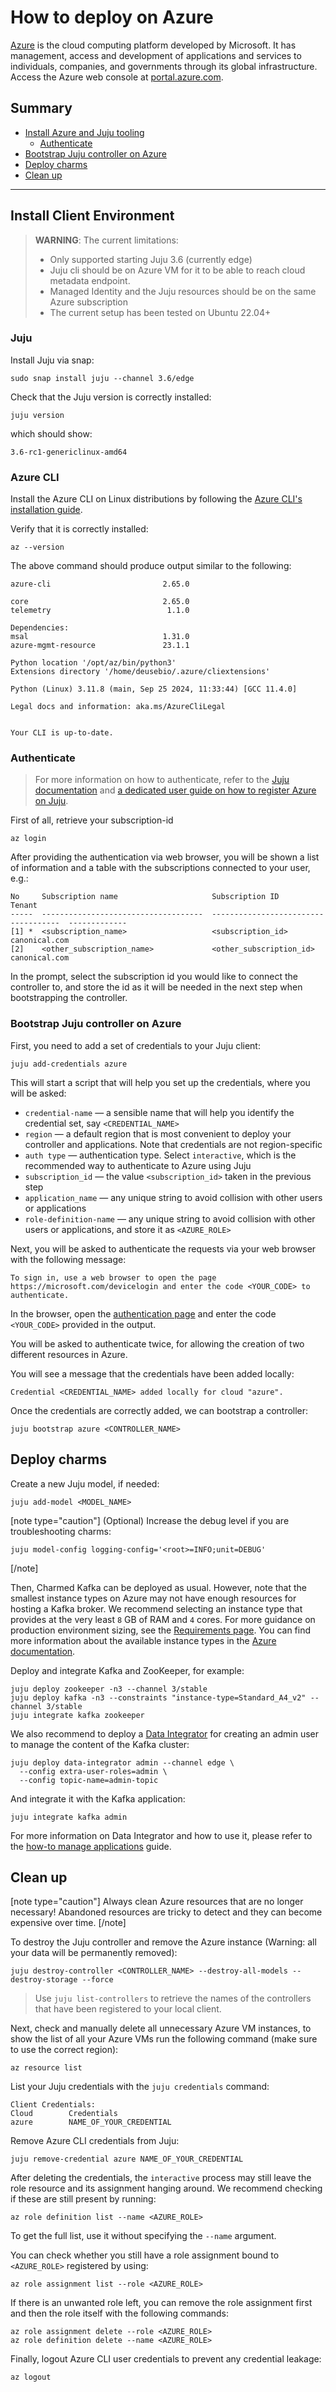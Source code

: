 # How to deploy on Azure

[Azure](https://azure.com/) is the cloud computing platform developed by Microsoft. It has management, access and development of applications and services to individuals, companies, and governments through its global infrastructure. Access the Azure web console at [portal.azure.com](https://portal.azure.com/).

## Summary

* [Install Azure and Juju tooling](#install-client-environment)
  * [Authenticate](#authenticate)
* [Bootstrap Juju controller on Azure](#bootstrap-juju-controller-on-azure)
* [Deploy charms](#deploy-charms)
* [Clean up](#clean-up)

---

## Install Client Environment

> **WARNING**: The current limitations:
> * Only supported starting Juju 3.6 (currently edge)
> * Juju cli should be on Azure VM for it to be able to reach cloud metadata endpoint.
> * Managed Identity and the Juju resources should be on the same Azure subscription
> * The current setup has been tested on Ubuntu 22.04+

### Juju 

Install Juju via snap:

```shell
sudo snap install juju --channel 3.6/edge
```

Check that the Juju version is correctly installed:

```shell
juju version
```

which should show:

```shell
3.6-rc1-genericlinux-amd64
```

### Azure CLI

Install the Azure CLI on Linux distributions by following the [Azure CLI's installation guide](https://learn.microsoft.com/en-us/cli/azure/install-azure-cli-linux?pivots=apt).

Verify that it is correctly installed:

```shell
az --version
```

The above command should produce output similar to the following:

```shell
azure-cli                         2.65.0

core                              2.65.0
telemetry                          1.1.0

Dependencies:
msal                              1.31.0
azure-mgmt-resource               23.1.1

Python location '/opt/az/bin/python3'
Extensions directory '/home/deusebio/.azure/cliextensions'

Python (Linux) 3.11.8 (main, Sep 25 2024, 11:33:44) [GCC 11.4.0]

Legal docs and information: aka.ms/AzureCliLegal


Your CLI is up-to-date.
```

### Authenticate

> For more information on how to authenticate, refer to the [Juju documentation](/t/the-microsoft-azure-cloud-and-juju/1086) and [a dedicated user guide on how to register Azure on Juju](/t/how-to-use-juju-with-microsoft-azure/15219).

First of all, retrieve your subscription-id

```shell
az login
```

After providing the authentication via web browser, you will be shown a list of information and a table with the subscriptions connected to your user, e.g.:

```shell
No     Subscription name                     Subscription ID                       Tenant
-----  ------------------------------------  ------------------------------------  -------------
[1] *  <subscription_name>                   <subscription_id>                     canonical.com
[2]    <other_subscription_name>             <other_subscription_id>               canonical.com
```

In the prompt, select the subscription id you would like to connect the controller to, and store the id 
as it will be needed in the next step when bootstrapping the controller. 

### Bootstrap Juju controller on Azure

First, you need to add a set of credentials to your Juju client:

```shell
juju add-credentials azure
```

This will start a script that will help you set up the credentials, where you will be asked:

* `credential-name` — a sensible name that will help you identify the credential set, say `<CREDENTIAL_NAME>`
* `region` — a default region that is most convenient to deploy your controller and applications. Note that credentials are not region-specific
* `auth type` — authentication type. Select `interactive`, which is the recommended way to authenticate to Azure using Juju
* `subscription_id` — the value `<subscription_id>` taken in the previous step
* `application_name` — any unique string to avoid collision with other users or applications
* `role-definition-name` — any unique string to avoid collision with other users or applications, and store it as `<AZURE_ROLE>`

Next, you will be asked to authenticate the requests via your web browser with the following message:

```shell
To sign in, use a web browser to open the page https://microsoft.com/devicelogin and enter the code <YOUR_CODE> to authenticate.
```

In the browser, open the [authentication page](https://microsoft.com/devicelogin) and enter the code `<YOUR_CODE>` provided in the output. 

You will be asked to authenticate twice, for allowing the creation of two different resources in Azure.

You will see a message that the credentials have been added locally:

```shell
Credential <CREDENTIAL_NAME> added locally for cloud "azure".
```

Once the credentials are correctly added, we can bootstrap a controller:

```shell
juju bootstrap azure <CONTROLLER_NAME>
```

## Deploy charms

Create a new Juju model, if needed:

```shell
juju add-model <MODEL_NAME>
```

[note type="caution"]
(Optional) Increase the debug level if you are troubleshooting charms:
```shell
juju model-config logging-config='<root>=INFO;unit=DEBUG'
```
[/note]

Then, Charmed Kafka can be deployed as usual. However, note that the smallest instance types on Azure may not have enough resources for hosting 
a Kafka broker. We recommend selecting an instance type that provides at the very least `8` GB of RAM and `4` cores.
For more guidance on production environment sizing, see the [Requirements page](/t/charmed-kafka-reference-requirements/10563).
You can find more information about the available instance types in the [Azure documentation](https://learn.microsoft.com/en-us/azure/virtual-machines/sizes/overview).

Deploy and integrate Kafka and ZooKeeper, for example:

```shell
juju deploy zookeeper -n3 --channel 3/stable
juju deploy kafka -n3 --constraints "instance-type=Standard_A4_v2" --channel 3/stable
juju integrate kafka zookeeper
```

We also recommend to deploy a [Data Integrator](https://charmhub.io/data-integrator) for creating an admin user to manage the content of the Kafka cluster:

```shell
juju deploy data-integrator admin --channel edge \
  --config extra-user-roles=admin \
  --config topic-name=admin-topic
```

And integrate it with the Kafka application:

```shell
juju integrate kafka admin
```

For more information on Data Integrator and how to use it, please refer to the [how-to manage applications](/t/charmed-kafka-how-to-manage-app/10285) guide.

## Clean up

[note type="caution"]
Always clean Azure resources that are no longer necessary! Abandoned resources are tricky to detect and they can become expensive over time.
[/note]

To destroy the Juju controller and remove the Azure instance (Warning: all your data will be permanently removed):

```shell
juju destroy-controller <CONTROLLER_NAME> --destroy-all-models --destroy-storage --force
```

> Use `juju list-controllers` to retrieve the names of the controllers that have been registered to your local client. 

Next, check and manually delete all unnecessary Azure VM instances, to show the list of all your Azure VMs run the following command (make sure to use the correct region): 
```shell
az resource list
```

List your Juju credentials with the `juju credentials` command:

```shell
Client Credentials:
Cloud        Credentials
azure        NAME_OF_YOUR_CREDENTIAL
```

Remove Azure CLI credentials from Juju:

```shell
juju remove-credential azure NAME_OF_YOUR_CREDENTIAL
```

After deleting the credentials, the `interactive` process may still leave the role resource and its assignment hanging around. 
We recommend checking if these are still present by running:

```shell
az role definition list --name <AZURE_ROLE>
```

To get the full list, use it without specifying the `--name` argument. 

You can check whether you still have a 
role assignment bound to `<AZURE_ROLE>` registered by using:

```shell
az role assignment list --role <AZURE_ROLE>
```

If there is an unwanted role left, you can remove the role assignment first and then the role itself with the following commands:

```shell
az role assignment delete --role <AZURE_ROLE>
az role definition delete --name <AZURE_ROLE>
```

Finally, logout Azure CLI user credentials to prevent any credential leakage:

```shell
az logout 
```

